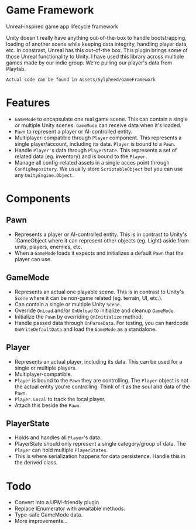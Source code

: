 # Game Framework
Unreal-inspired game app lifecycle framework

Unity doesn't really have anything out-of-the-box to handle bootstrapping, loading of another scene while keeping data integrity, handling player data, etc. In constrast, Unreal has this out-of-the box. This plugin brings some of those Unreal functionality to Unity.
I have used this library across multiple games made by our indie group. We're pulling our player's data from Playfab.

`Actual code can be found in Assets/Sylpheed/GameFramework`

# Features
- `GameMode` to encapsulate one real game scene. This can contain a single or multiple Unity scenes. `GameMode` can receive data when it's loaded.
- `Pawn` to represent a player or AI-controlled entity.
- Multiplayer-compatible through `Player` component. This represents a single player/account, including its data. `Player` is bound to a `Pawn`.
- Handle `Player'`s data through `PlayerState`. This represents a set of related data (eg. inventory) and is bound to the `Player`.
- Manage all config-related assets in a single acces point through `ConfigRepository`. We usually store `ScriptableObject` but you can use any `UnityEngine.Object`.


# Components
## Pawn
- Represents a player or AI-controlled entity. This is in contrast to Unity's `GameObject where it can represent other objects (eg. Light) aside from units, players, enemies, etc.
- When a `GameMode` loads it expects and initializes a default `Pawn` that the player can use.

## GameMode
- Represents an actual one playable scene. This is in contrast to Unity's `Scene` where it can be non-game related (eg. terrain, UI, etc.).
- Can contain a single or multiple Unity `Scene`.
- Override `OnLoad` and/or `OnUnload` to initialize and cleanup `GameMode`.
- Initialize the `Pawn` by overriding `OnInitialize` method.
- Handle passed data through `OnParseData`. For testing, you can hardcode `OnWriteDefaultData` and load the `GameMode` as a standalone.

## Player
- Represents an actual player, including its data. This can be used for a single or multiple players.
- Multiplayer-compatible.
- `Player` is bound to the `Pawn` they are controlling. The `Player` object is not the actual entity you're controlling. Think of it as the soul and data of the `Pawn`.
- `Player.Local` to track the local player.
- Attach this beside the `Pawn`.

## PlayerState
- Holds and handles all `Player`'s data.
- PlayerState should only represent a single category/group of data. The `Player` can hold multiple `PlayerStates`.
- This is where serialization happens for data persistence. Handle this in the derived class.

# Todo
- Convert into a UPM-friendly plugin
- Replace IEnumerator with awaitable methods.
- Type-safe GameMode data.
- More improvements...
